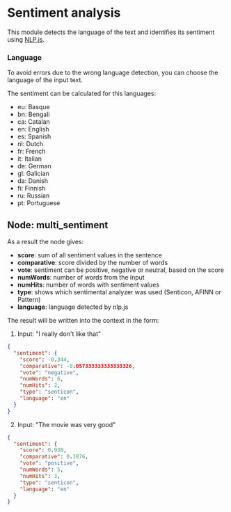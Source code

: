 # Sentiment analysis

This module detects the language of the text and identifies its sentiment using [NLP.js](https://github.com/axa-group/nlp.js/tree/master/docs/v3).

### Language

To avoid errors due to the wrong language detection, you can choose the language of the input text.

The sentiment can be calculated for this languages:
- eu: Basque
- bn: Bengali
- ca: Catalan
- en: English
- es: Spanish
- nl: Dutch
- fr: French
- it: Italian
- de: German
- gl: Galician
- da: Danish
- fi: Finnish
- ru: Russian
- pt: Portuguese

## Node: multi_sentiment

As a result the node gives:
- **score**: sum of all sentiment values in the sentence 
- **comparative**: score divided by the number of words
- **vote**: sentiment can be positive, negative or neutral, based on the score
- **numWords**: number of words from the input
- **numHits**: number of words with sentiment values
- **type**: shows which sentimental analyzer was used (Senticon, AFINN or Pattern)
- **language**: language detected by nlp.js

The result will be written into the context in the form:

1. Input: "I really don't like that"
```json
{
  "sentiment": {
    "score": -0.344,
    "comparative": -0.057333333333333326,
    "vote": "negative",
    "numWords": 6,
    "numHits": 2,
    "type": "senticon",
    "language": "en"
  }
}
```

2. Input: "The movie was very good"
```json
{
  "sentiment": {
    "score": 0.938,
    "comparative": 0.1876,
    "vote": "positive",
    "numWords": 5,
    "numHits": 3,
    "type": "senticon",
    "language": "en"
  }
}
```
